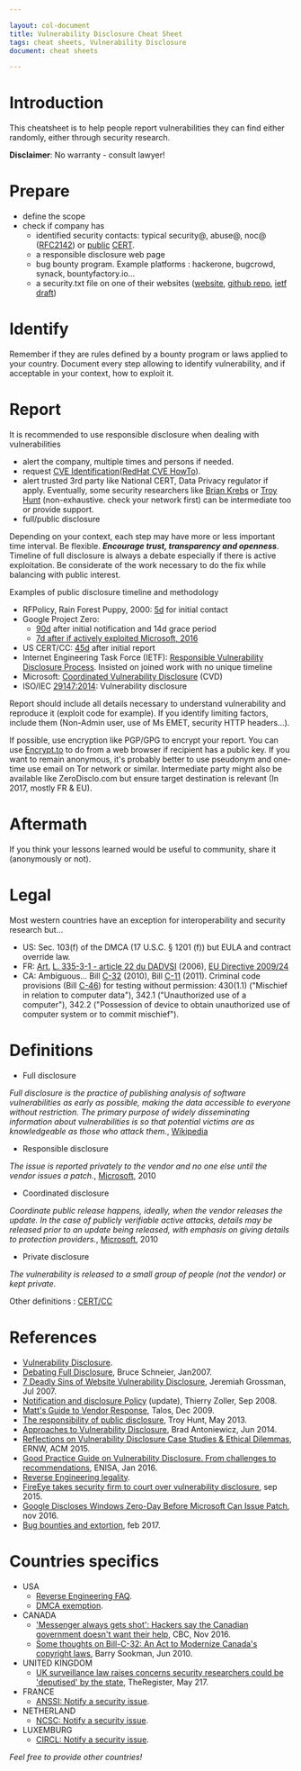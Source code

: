 ```yaml
---

layout: col-document
title: Vulnerability Disclosure Cheat Sheet
tags: cheat sheets, Vulnerability Disclosure
document: cheat sheets

---
```


# Introduction

This cheatsheet is to help people report vulnerabilities they can find either randomly, either through security research.
 
**Disclaimer**: No warranty - consult lawyer!

# Prepare

- define the scope
- check if company has
    - identified security contacts: typical security@, abuse@, noc@ ([RFC2142](https://www.ietf.org/rfc/rfc2142.txt)) or [public](https://first.org/members/teams/) [CERT](https://www.trusted-introducer.org/directory/teams.html).
    - a responsible disclosure web page
    - bug bounty program. Example platforms : hackerone, bugcrowd, synack, bountyfactory.io...
    - a security.txt file on one of their websites ([website](https://securitytxt.org/), [github repo](https://github.com/securitytxt/security-txt), [ietf draft](https://www.ietf.org/id/draft-foudil-securitytxt-00.txt))

# Identify

Remember if they are rules defined by a bounty program or laws applied to your country. Document every step allowing to identify vulnerability, and if acceptable in your context, how to exploit it.

# Report

It is recommended to use responsible disclosure when dealing with vulnerabilities

- alert the company, multiple times and persons if needed.
- request [CVE Identification](http://cve.mitre.org/cve/request_id)([RedHat CVE HowTo](https://github.com/RedHatProductSecurity/CVE-HOWTO)).
- alert trusted 3rd party like National CERT, Data Privacy regulator if apply. Eventually, some security researchers like [Brian Krebs](https://krebsonsecurity.com/) or [Troy Hunt](https://www.troyhunt.com/) (non-exhaustive. check your network first) can be intermediate too or provide support.
- full/public disclosure

Depending on your context, each step may have more or less important time interval. Be flexible. ***Encourage trust, transparency and openness***. Timeline of full disclosure is always a debate especially if there is active exploitation. Be considerate of the work necessary to do the fix while balancing with public interest.

Examples of public disclosure timeline and methodology

- RFPolicy, Rain Forest Puppy, 2000: [5d](https://dl.packetstormsecurity.net/papers/general/rfpolicy-2.0.txt) for initial contact
- Google Project Zero:
    - [90d](https://googleprojectzero.blogspot.ca/2015/02/feedback-and-data-driven-updates-to.html) after initial notification and 14d grace period
    - [7d after if actively exploited Microsoft, 2016](https://www.secpod.com/blog/google-discloses-zero-day-in-windows-kernel/)
- US CERT/CC: [45d](https://www.cert.org/vulnerability-analysis/vul-disclosure.cfm) after initial report
- Internet Engineering Task Force (IETF): [Responsible Vulnerability Disclosure Process](https://tools.ietf.org/html/draft-christey-wysopal-vuln-disclosure-00). Insisted on joined work with no unique timeline
- Microsoft: [Coordinated Vulnerability Disclosure](https://technet.microsoft.com/en-us/security/dn467923) (CVD)
- ISO/IEC [29147:2014](http://www.iso.org/iso/catalogue_detail.htm?csnumber=45170): Vulnerability disclosure

Report should include all details necessary to understand vulnerability and reproduce it (exploit code for example). If you identify limiting factors, include them (Non-Admin user, use of Ms EMET, security HTTP headers...).

If possible, use encryption like PGP/GPG to encrypt your report. You can use [Encrypt.to](https://encrypt.to/) to do from a web browser if recipient has a public key. If you want to remain anonymous, it's probably better to use pseudonym and one-time use email on Tor network or similar. Intermediate party might also be available like ZeroDisclo.com but ensure target destination is relevant (In 2017, mostly FR & EU).

# Aftermath

If you think your lessons learned would be useful to community, share it (anonymously or not).

# Legal

Most western countries have an exception for interoperability and security research but...

- US: Sec. 103(f) of the DMCA (17 U.S.C. § 1201 (f)) but EULA and contract override law.
- FR: [Art.](https://fr.wikipedia.org/wiki/Rétro-ingénierie#L.C3.A9gislation) [L. 335-3-1 - article 22 du DADVSI](https://www.legifrance.gouv.fr/affichTexte.do?cidTexte=JORFTEXT000000266350&categorieLien=id) (2006), [EU Directive 2009/24](http://eur-lex.europa.eu/legal-content/EN/ALL/?uri=CELEX%3A32009L0024)
- CA: Ambiguous... Bill [C-32](http://www.parl.gc.ca/HousePublications/Publication.aspx?DocId=4580265&Language=e&Mode=1) (2010), Bill [C-11](http://www.parl.gc.ca/HousePublications/Publication.aspx?DocId=5465759) (2011). Criminal code provisions (Bill [C-46](http://laws-lois.justice.gc.ca/eng/acts/C-46/FullText.html)) for testing without permission: 430(1.1) ("Mischief in relation to computer data"), 342.1 ("Unauthorized use of a computer"), 342.2 ("Possession of device to obtain unauthorized use of computer system or to commit mischief").

# Definitions

- Full disclosure

*Full disclosure is the practice of publishing analysis of software vulnerabilities as early as possible, making the data accessible to everyone without restriction. The primary purpose of widely disseminating information about vulnerabilities is so that potential victims are as knowledgeable as those who attack them.*, [Wikipedia](https://en.wikipedia.org/wiki/Full_disclosure_%28computer_security%29)

- Responsible disclosure

*The issue is reported privately to the vendor and no one else until the vendor issues a patch.*, [Microsoft](https://www.microsoft.com/en-us/msrc/cvd), 2010

- Coordinated disclosure

*Coordinate public release happens, ideally, when the vendor releases the update. In the case of publicly verifiable active attacks, details may be released prior to an update being released, with emphasis on giving details to protection providers.*, [Microsoft](https://www.microsoft.com/en-us/msrc/cvd), 2010

- Private disclosure

*The vulnerability is released to a small group of people (not the vendor) or kept private.*

Other definitions : [CERT/CC](https://vuls.cert.org/confluence/pages/viewpage.action?pageId=4718642)

# References

- [Vulnerability Disclosure](https://www.cert.org/vulnerability-analysis/vul-disclosure.cfm).
- [Debating Full Disclosure](https://www.schneier.com/blog/archives/2007/01/debating_full_d.html), Bruce Schneier, Jan2007.
- [7 Deadly Sins of Website Vulnerability Disclosure](http://blog.jeremiahgrossman.com/2007/07/7-deadly-sins-of-website-vulnerability.html), Jeremiah Grossman, Jul 2007.
- [Notification and disclosure Policy](http://blog.zoller.lu/2008/09/notification-and-disclosure-policy.html) (update), Thierry Zoller, Sep 2008.
- [Matt's Guide to Vendor Response](http://blog.talosintelligence.com/2009/12/matts-guide-to-vendor-response.html), Talos, Dec 2009.
- [The responsibility of public disclosure](https://www.troyhunt.com/the-responsibility-of-public-disclosure/), Troy Hunt, May 2013.
- [Approaches to Vulnerability Disclosure](http://blog.opensecurityresearch.com/2014/06/approaches-to-vulnerability-disclosure.html), Brad Antoniewicz, Jun 2014.
- [Reflections on Vulnerability Disclosure Case Studies & Ethical Dilemmas](https://www.ernw.de/download/ACM_SigComm_ENSR_Rey_Vulnerability_Disclosure.pdf), ERNW, ACM 2015.
- [Good Practice Guide on Vulnerability Disclosure. From challenges to recommendations](https://www.enisa.europa.eu/publications/vulnerability-disclosure), ENISA, Jan 2016.
- [Reverse Engineering legality](https://en.wikipedia.org/wiki/Reverse_engineering#Legality).
- [FireEye takes security firm to court over vulnerability disclosure](http://www.pcworld.com/article/2983144/fireeye-takes-security-firm-to-court-over-vulnerability-disclosure.html), sep 2015.
- [Google Discloses Windows Zero-Day Before Microsoft Can Issue Patch](http://www.bleepingcomputer.com/news/security/google-discloses-windows-zero-day-before-microsoft-can-issue-patch/), nov 2016.
- [Bug bounties and extortion](https://scotthelme.co.uk/bug-bounties-and-extortion/), feb 2017.

# Countries specifics

- USA
    - [Reverse Engineering FAQ](https://www.eff.org/issues/coders/reverse-engineering-faq).
    - [DMCA exemption](https://www.ftc.gov/news-events/blogs/techftc/2016/10/dmca-security-research-exemption-consumer-devices).
- CANADA
    - ['Messenger always gets shot': Hackers say the Canadian government doesn't want their help](http://www.cbc.ca/news/technology/canadian-government-hackers-1.3866336), CBC, Nov 2016.
    - [Some thoughts on Bill-C-32: An Act to Modernize Canada's copyright laws](http://www.barrysookman.com/2010/06/03/some-thoughts-on-bill-c-32-an-act-to-modernize-canada%E2%80%99s-copyright-laws/), Barry Sookman, Jun 2010.
- UNITED KINGDOM
    - [UK surveillance law raises concerns security researchers could be 'deputised' by the state](https://www.theregister.co.uk/2017/05/31/surveillance_law_compulsion/), TheRegister, May 217.
- FRANCE
    - [ANSSI: Notify a security issue](https://www.ssi.gouv.fr/en-cas-dincident/vous-souhaitez-declarer-une-faille-de-securite-ou-une-vulnerabilite/).
- NETHERLAND
    - [NCSC: Notify a security issue](https://www.ncsc.nl/english/security).
- LUXEMBURG
    - [CIRCL: Notify a security issue](http://circl.lu/report/).

*Feel free to provide other countries!*
